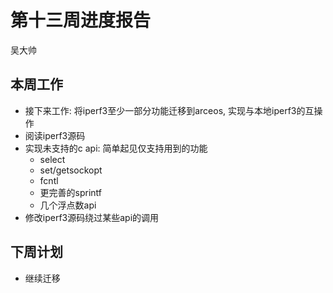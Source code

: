 # 第十三周进度报告

吴大帅
## 本周工作
- 接下来工作: 将iperf3至少一部分功能迁移到arceos, 实现与本地iperf3的互操作
- 阅读iperf3源码
- 实现未支持的c api: 简单起见仅支持用到的功能
  - select
  - set/getsockopt
  - fcntl
  - 更完善的sprintf
  - 几个浮点数api
- 修改iperf3源码绕过某些api的调用

## 下周计划
- 继续迁移
